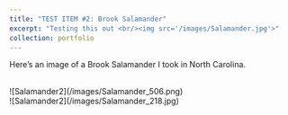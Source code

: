 ```yaml
---
title: "TEST ITEM #2: Brook Salamander"
excerpt: "Testing this out <br/><img src='/images/Salamander.jpg'>"
collection: portfolio
---
```


Here’s an image of a Brook Salamander I took in North Carolina.

<br/>
![Salamander2](/images/Salamander_506.png)
<br/>
![Salamander2](/images/Salamander_218.jpg)

